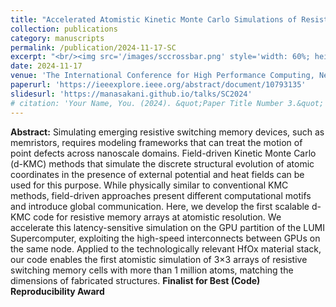 ```yaml
---
title: "Accelerated Atomistic Kinetic Monte Carlo Simulations of Resistive Memory Arrays"
collection: publications
category: manuscripts
permalink: /publication/2024-11-17-SC
excerpt: "<br/><img src='/images/sccrossbar.png' style='width: 60%; height: auto;'>>"
date: 2024-11-17
venue: 'The International Conference for High Performance Computing, Networking, Storage and Analysis (SC24)'
paperurl: 'https://ieeexplore.ieee.org/abstract/document/10793135'
slidesurl: 'https://manasakani.github.io/talks/SC2024'
# citation: 'Your Name, You. (2024). &quot;Paper Title Number 3.&quot; <i>GitHub Journal of Bugs</i>. 1(3).'
---
```


**Abstract:** Simulating emerging resistive switching memory devices, such as memristors, requires modeling frameworks that can treat the motion of point defects across nanoscale domains. Field-driven Kinetic Monte Carlo (d-KMC) methods that simulate the discrete structural evolution of atomic coordinates in the presence of external potential and heat fields can be used for this purpose. While physically similar to conventional KMC methods, field-driven approaches present different computational motifs and introduce global communication. Here, we develop the first scalable d-KMC code for resistive memory arrays at atomistic resolution. We accelerate this latency-sensitive simulation on the GPU partition of the LUMI Supercomputer, exploiting the high-speed interconnects between GPUs on the same node. Applied to the technologically relevant HfOx material stack, our code enables the first atomistic simulation of 3×3 arrays of resistive switching memory cells with more than 1 million atoms, matching the dimensions of fabricated structures. **Finalist for Best (Code) Reproducibility Award**


<!-- ![Coverage](https://manasakani.github.io/images/sccrossbar.png) -->
